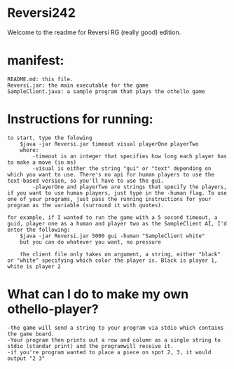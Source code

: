 Reversi242
==========
Welcome to the readme for Reversi RG (really good) edition. 

manifest:
=========
	README.md: this file.	
	Reversi.jar: the main executable for the game
	SampleClient.java: a sample program that plays the othello game

Instructions for running:
=========================
	to start, type the folowing
		$java -jar Reversi.jar timeout visual playerOne playerTwo
		where:
			-timeout is an integer that specifies how long each player has to make a move (in ms)
			-visual is either the string "gui" or "text" depending on which you want to use. There's no api for human players to use the text-based version, so you'll have to use the gui.
			-playerOne and playerTwo are strings that specify the players, if you want to use human players, just type in the -human flag. To use one of your programs, just pass the running instructions for your program as the variable (surround it with quotes).

	for example, if I wanted to run the game with a 5 second timeout, a guid, player one as a human and player two as the SampleClient AI, I'd enter the following:
		$java -jar Reversi.jar 5000 gui -human "SampleClient white"
		but you can do whatever you want, no pressure
		
		the client file only takes on argument, a string, either "black" or "white" specifying which color the player is. Black is player 1, white is player 2

What can I do to make my own othello-player?
============================================
	-the game will send a string to your program via stdio which contains the game board. 
	-Your program then prints out a row and column as a single string to stdio (standar print) and the programwill receive it.
	-if you're program wanted to place a piece on spot 2, 3, it would output "2 3"
